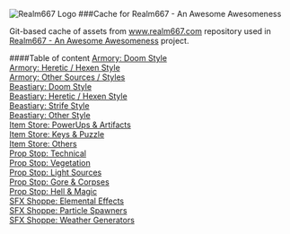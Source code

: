 ![Realm667 Logo](http://realm667.com/images/modules/header/header_general.jpg)
###Cache for Realm667 - An Awesome Awesomeness

Git-based cache of assets from www.realm667.com repository used in [Realm667 - An Awesome Awesomeness](https://github.com/alexey-lysiuk/Realm667-AAA) project.

####Table of content
[Armory: Doom Style](index/armory-doom-style.md)  
[Armory: Heretic / Hexen Style](index/armory-heretic-and-hexen-style.md)  
[Armory: Other Sources / Styles](index/armory-other-sources-and-styles.md)  
[Beastiary: Doom Style](index/beastiary-doom-style.md)  
[Beastiary: Heretic / Hexen Style](index/beastiary-heretic-and-hexen-style.md)  
[Beastiary: Strife Style](index/beastiary-strife-style.md)  
[Beastiary: Other Style](index/beastiary-other-style.md)  
[Item Store: PowerUps & Artifacts](index/item-store-powerups-and-artifacts.md)  
[Item Store: Keys & Puzzle](index/item-store-keys-and-puzzle.md)  
[Item Store: Others](index/item-store-others.md)  
[Prop Stop: Technical](index/prop-stop-technical.md)  
[Prop Stop: Vegetation](index/prop-stop-vegetation.md)  
[Prop Stop: Light Sources](index/prop-stop-light-sources.md)  
[Prop Stop: Gore & Corpses](index/prop-stop-gore-and-corpses.md)  
[Prop Stop: Hell & Magic](index/prop-stop-hell-and-magic.md)  
[SFX Shoppe: Elemental Effects](index/sfx-shoppe-elemental-effects.md)  
[SFX Shoppe: Particle Spawners](index/sfx-shoppe-particle-spawners.md)  
[SFX Shoppe: Weather Generators](index/sfx-shoppe-weather-generators.md)  
